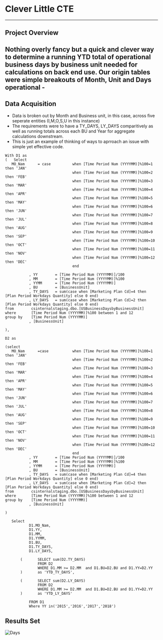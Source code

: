 # Clever Little CTE
----
## Project Overview

Nothing overly fancy but a quick and clever way to determine a running YTD total of operational business days by business unit needed for calculations on back end use.
Our origin tables were simple breakouts of Month, Unit and Days operational - 
----

## Data Acquisition

- Data is broken out by Month and Business unit, in this case, across five seperate entities (I,M,O,S,U in this instance)
- The requirements were to have a TY_DAYS, LY_DAYS comparitively as well as running totals across each BU and Year for aggregate calculations downstream.
- This is just an example of thinking of ways to aprroach an issue with simple yet effective code.

 ~~~~
With D1 as 
(	Select
	MO_Nam		= case			when [Time Period Num (YYYYMM)]%100=1 then 'JAN'
								when [Time Period Num (YYYYMM)]%100=2 then 'FEB'
								when [Time Period Num (YYYYMM)]%100=3 then 'MAR'
								when [Time Period Num (YYYYMM)]%100=4 then 'APR'
								when [Time Period Num (YYYYMM)]%100=5 then 'MAY'
								when [Time Period Num (YYYYMM)]%100=6 then 'JUN'
								when [Time Period Num (YYYYMM)]%100=7 then 'JUL'
								when [Time Period Num (YYYYMM)]%100=8 then 'AUG'
								when [Time Period Num (YYYYMM)]%100=9 then 'SEP'
								when [Time Period Num (YYYYMM)]%100=10 then 'OCT'
								when [Time Period Num (YYYYMM)]%100=11 then 'NOV'
								when [Time Period Num (YYYYMM)]%100=12 then 'DEC'
								end

			, YY		= [Time Period Num (YYYYMM)]/100
			, MM		= [Time Period Num (YYYYMM)]%100
			, YYMM		= [Time Period Num (YYYYMM)]
			, BU		= [BusinessUnit]
			, TY_DAYS	= sum(case when [Marketing Plan Cd]=4 then [Plan Period Workdays Quantity] else 0 end)
			, LY_DAYS	= sum(case when [Marketing Plan Cd]=2 then [Plan Period Workdays Quantity] else 0 end)
from		csinternalstaging.dbo.[USBusinessDaysbyBusinessUnit]
where		[Time Period Num (YYYYMM)]%100 between 1 and 12
group by	[Time Period Num (YYYYMM)]
			, [BusinessUnit]

), 

D2 as 

(select 
	MO_Nam		=case			when [Time Period Num (YYYYMM)]%100=1 then 'JAN'
								when [Time Period Num (YYYYMM)]%100=2 then 'FEB'
								when [Time Period Num (YYYYMM)]%100=3 then 'MAR'
								when [Time Period Num (YYYYMM)]%100=4 then 'APR'
								when [Time Period Num (YYYYMM)]%100=5 then 'MAY'
								when [Time Period Num (YYYYMM)]%100=6 then 'JUN'
								when [Time Period Num (YYYYMM)]%100=7 then 'JUL'
								when [Time Period Num (YYYYMM)]%100=8 then 'AUG'
								when [Time Period Num (YYYYMM)]%100=9 then 'SEP'
								when [Time Period Num (YYYYMM)]%100=10 then 'OCT'
								when [Time Period Num (YYYYMM)]%100=11 then 'NOV'
								when [Time Period Num (YYYYMM)]%100=12 then 'DEC'
								end
			, YY		= [Time Period Num (YYYYMM)]/100
			, MM		= [Time Period Num (YYYYMM)]%100
			, YYMM		= [Time Period Num (YYYYMM)]
			, BU		= [BusinessUnit]
			, TY_DAYS	= sum(case when [Marketing Plan Cd]=4 then [Plan Period Workdays Quantity] else 0 end)
			, LY_DAYS	= sum(case when [Marketing Plan Cd]=2 then [Plan Period Workdays Quantity] else 0 end)
from		csinternalstaging.dbo.[USBusinessDaysbyBusinessUnit]
where		[Time Period Num (YYYYMM)]%100 between 1 and 12
group by	[Time Period Num (YYYYMM)]
			, [BusinessUnit]

)

	Select 
			D1.MO_Nam, 
			D1.YY, 
			D1.MM, 
			D1.YYMM, 
			D1.BU, 
			D1.TY_DAYS, 
			D1.LY_DAYS, 
			
		(   	SELECT sum(D2.TY_DAYS) 
			    FROM D2 
				WHERE D1.MM >= D2.MM  and D1.BU=D2.BU and D1.YY=D2.YY
		)		as 'YTD_TY_DAYS',

		(   	SELECT sum(D2.LY_DAYS) 
			    FROM D2 
				WHERE D1.MM >= D2.MM  and D1.BU=D2.BU and D1.YY=D2.YY
		)		as 'YTD_LY_DAYS'

			FROM D1
			Where YY in('2015','2016','2017','2018')
~~~~


## Results Set

![Days](https://github.com/DonChart/Clever_Little_CTE/assets/168656623/7d3a4316-d57b-4a5d-9ae3-3924b519f33e)

